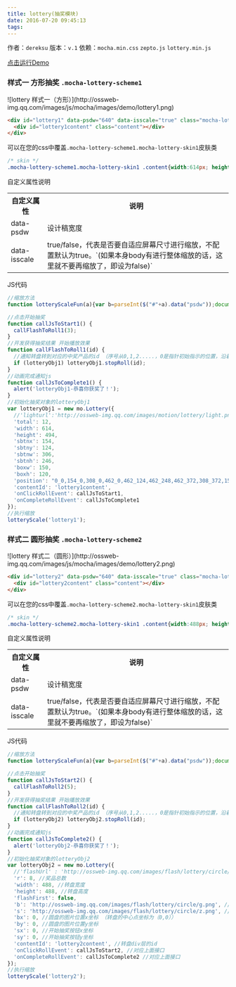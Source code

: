 ```yaml
---
title: lottery(抽奖模块)
date: 2016-07-20 09:45:13
tags:
---
```


作者：`dereksu`
版本：`v.1`
依赖：`mocha.min.css` `zepto.js` `lottery.min.js`
<div class="demo-qrcode"><a id="QRcode" href="http://tgideas.github.io/mocha/demo/lottery/demo.html" target="_blank">点击运行Demo</a></div>

### **样式一 方形抽奖** `.mocha-lottery-scheme1`

<div class="demo-preview">
![lottery 样式一（方形）](http://ossweb-img.qq.com/images/js/mocha/images/demo/lottery1.png)

``` html
<div id="lottery1" data-psdw="640" data-isscale="true" class="mocha-lottery mocha-lottery-scheme1 mocha-lottery-skin1">
  <div id="lottery1content" class="content"></div>
</div>
```

可以在您的css中覆盖`.mocha-lottery-scheme1.mocha-lottery-skin1`皮肤类
``` css
/* skin */
.mocha-lottery-scheme1.mocha-lottery-skin1 .content{width:614px; height: 494px;background: url(http://game.gtimg.cn/images/moba/cp/a20151016bbzbm/cj_bg.jpg) no-repeat;background-size: 100% auto;}
```

自定义属性说明
<table class="table table-bordered table-striped table-condensed"><tr><th>自定义属性</th><th>说明</th></tr><tr><td>data-psdw</td><td>设计稿宽度</td></tr><tr><td>data-isscale</td><td>true/false，代表是否要自适应屏幕尺寸进行缩放，不配置默认为true。`(如果本身body有进行整体缩放的话，这里就不要再缩放了，即设为false)`</td></tr></table>

JS代码
```js
//缩放方法
function lotteryScaleFun(a){var b=parseInt($("#"+a).data("psdw"));document.getElementById(a).style.width=b+"px";var c=document.documentElement.clientWidth?document.documentElement.clientWidth:b;document.getElementById(a).style.zoom=c/b}function lotteryScale(b){var a=$("#"+b).data("isscale");if(a!==false){lotteryScaleFun(b);$(window).bind("orientationchange",function(c){lotteryScaleFun(b)});$(window).bind("resize",function(c){lotteryScaleFun(b)})}};

//点击开始抽奖
function callJsToStart1() {
  callFlashToRoll1(3);
}
//开发获得抽奖结果 开始播放效果
function callFlashToRoll1(id) {
  //通知转盘转到对应的中奖产品的id （序号从0,1,2.....，0是指针初始指示的位置，沿着顺时针的方向递增）
  if (lotteryObj1) lotteryObj1.stopRoll(id);
}
//动画完成通知js
function callJsToComplete1() {
  alert('lotteryObj1-恭喜你获奖了！');
}
//初始化抽奖对象的lotteryObj1 
var lotteryObj1 = new mo.Lottery({
  //'lighturl':'http://ossweb-img.qq.com/images/motion/lottery/light.png',
  'total': 12,
  'width': 614,
  'height': 494,
  'sbtnx': 154,
  'sbtny': 124,
  'sbtnw': 306,
  'sbtnh': 246,
  'boxw': 150,
  'boxh': 120,
  'position': "0_0,154_0,308_0,462_0,462_124,462_248,462_372,308_372,154_372,0_372,0_248,0_124",
  'contentId': 'lottery1content',
  'onClickRollEvent': callJsToStart1,
  'onCompleteRollEvent': callJsToComplete1
});
//执行缩放
lotteryScale('lottery1');
```
</div>

### **样式二 圆形抽奖** `.mocha-lottery-scheme2`

<div class="demo-preview">
![lottery 样式二（圆形）](http://ossweb-img.qq.com/images/js/mocha/images/demo/lottery2.png)

``` html
<div id="lottery2" data-psdw="640" data-isscale="true" class="mocha-lottery mocha-lottery-scheme2 mocha-lottery-skin1">
  <div id="lottery2content" class="content"></div>
</div>
```

可以在您的css中覆盖`.mocha-lottery-scheme2.mocha-lottery-skin1`皮肤类
``` css
/* skin */
.mocha-lottery-scheme2.mocha-lottery-skin1 .content{width:488px; height: 488px;}
```

自定义属性说明
<table class="table table-bordered table-striped table-condensed"><tr><th>自定义属性</th><th>说明</th></tr><tr><td>data-psdw</td><td>设计稿宽度</td></tr><tr><td>data-isscale</td><td>true/false，代表是否要自适应屏幕尺寸进行缩放，不配置默认为true。`(如果本身body有进行整体缩放的话，这里就不要再缩放了，即设为false)`</td></tr></table>

JS代码
```js
//缩放方法
function lotteryScaleFun(a){var b=parseInt($("#"+a).data("psdw"));document.getElementById(a).style.width=b+"px";var c=document.documentElement.clientWidth?document.documentElement.clientWidth:b;document.getElementById(a).style.zoom=c/b}function lotteryScale(b){var a=$("#"+b).data("isscale");if(a!==false){lotteryScaleFun(b);$(window).bind("orientationchange",function(c){lotteryScaleFun(b)});$(window).bind("resize",function(c){lotteryScaleFun(b)})}};

//点击开始抽奖
function callJsToStart2() {
  callFlashToRoll2(5);
}
//开发获得抽奖结果 开始播放效果 
function callFlashToRoll2(id) {
  //通知转盘转到对应的中奖产品的id （序号从0,1,2.....，0是指针初始指示的位置，沿着顺时针的方向递增）
  if (lotteryObj2) lotteryObj2.stopRoll(id);
}
//动画完成通知js
function callJsToComplete2() {
  alert('lotteryObj2-恭喜你获奖了！');
}
//初始化抽奖对象的lotteryObj2 
var lotteryObj2 = new mo.Lottery({
  //'flashUrl' : 'http://ossweb-img.qq.com/images/flash/lottery/circle/lotteyround_2013_v1.swf',
  'r': 8, //奖品总数
  'width': 488, //转盘宽度
  'height': 488, //转盘高度
  'flashFirst': false,
  'b': 'http://ossweb-img.qq.com/images/flash/lottery/circle/g.png', //圆盘的图片
  's': 'http://ossweb-img.qq.com/images/flash/lottery/circle/z.png', //开始抽奖按钮图片
  'bx': 0, //圆盘的图片位置x坐标 （转盘的中心点坐标为（0,0））
  'by': 0, //圆盘的图片位置y坐标
  'sx': 0, //开始抽奖按钮x坐标
  'sy': 0, //开始抽奖按钮y坐标
  'contentId': 'lottery2content', //转盘div层的id 
  'onClickRollEvent': callJsToStart2, //对应上面接口
  'onCompleteRollEvent': callJsToComplete2 //对应上面接口
});
//执行缩放
lotteryScale('lottery2');
```
</div>